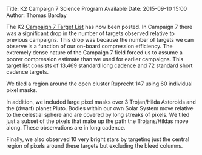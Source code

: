 Title: K2 Campaign 7 Science Program Available
Date: 2015-09-10 15:00
Author: Thomas Barclay

The K2 [Campaign 7 Target List](http://keplerscience.arc.nasa.gov/K2/GuestInvestigationsC07.shtml) has now been posted. In Campaign 7 there was a significant drop in the number of targets observed relative to previous campaigns. This drop was because the number of targets we can observe is a function of our on-board compression efficiency. The extremely dense nature of the Campaign 7 field forced us to assume a poorer compression estimate than we used for earlier campaigns. This target list consists of 13,469 standard long cadence and 72 standard short cadence targets. 

We tiled a region around the open cluster Ruprecht 147 using 60 individual pixel masks. 

In addition, we included large pixel masks over 3 Trojan/Hilda Asteroids and the (dwarf) planet Pluto. Bodies within our own Solar System move relative to the celestial sphere and are covered by long streaks of pixels. We tiled just a subset of the pixels that make up the path the Trojans/Hildas move along. These observations are in long cadence. 

Finally, we also observed 10 very bright stars by targeting just the central region of pixels around these targets but excluding the bleed columns.